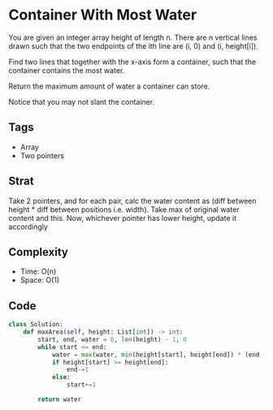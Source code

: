 # Container With Most Water

You are given an integer array height of length n. There are n vertical lines drawn such that the two endpoints of the ith line are (i, 0) and (i, height[i]).

Find two lines that together with the x-axis form a container, such that the container contains the most water.

Return the maximum amount of water a container can store.

Notice that you may not slant the container.

## Tags

- Array
- Two pointers

## Strat

Take 2 pointers, and for each pair, calc the water content as (diff between height \* diff between positions i.e. width). Take max of original water content and this. Now, whichever pointer has lower height, update it accordingly

## Complexity

- Time: O(n)
- Space: O(1)

## Code

```python
class Solution:
    def maxArea(self, height: List[int]) -> int:
        start, end, water = 0, len(height) - 1, 0
        while start <= end:
            water = max(water, min(height[start], height[end]) * (end - start))
            if height[start] >= height[end]:
                end-=1
            else:
                start+=1

        return water
```
